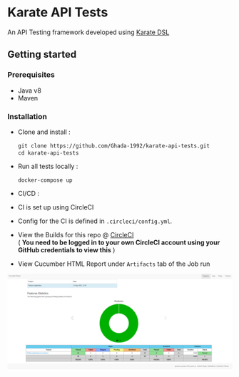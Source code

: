 # Karate API Tests

An API Testing framework developed using [Karate DSL](https://github.com/karatelabs/karate)

## Getting started

### Prerequisites
* Java v8
* Maven

### Installation
* Clone and install :
    ```
    git clone https://github.com/Ghada-1992/karate-api-tests.git
    cd karate-api-tests
    ``` 
* Run all tests locally :
    ```
    docker-compose up
    ```

-   CI/CD :

  - CI is set up using CircleCI

  - Config for the CI is defined in `.circleci/config.yml`.

  - View the Builds for this repo @ [CircleCI](https://app.circleci.com/pipelines/github/Ghada-1992/karate-api-tests?branch=main)   
    ( **You need to be logged in to your own CircleCI account using your GitHub credentials to view this** )

  - View Cucumber HTML Report under `Artifacts` tab of the Job run


![Alt text](images/cucumber-html-report.png?raw=true "Report Artifacts")
